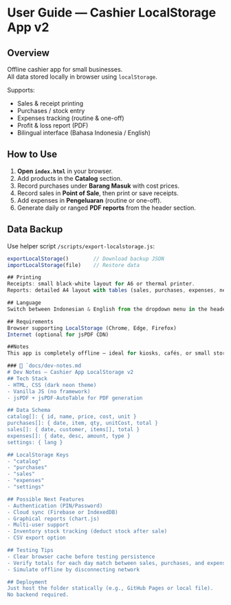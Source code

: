 # User Guide — Cashier LocalStorage App v2

## Overview
Offline cashier app for small businesses.  
All data stored locally in browser using `localStorage`.

Supports:
- Sales & receipt printing
- Purchases / stock entry
- Expenses tracking (routine & one-off)
- Profit & loss report (PDF)
- Bilingual interface (Bahasa Indonesia / English)

## How to Use
1. **Open `index.html`** in your browser.
2. Add products in the **Catalog** section.
3. Record purchases under **Barang Masuk** with cost prices.
4. Record sales in **Point of Sale**, then print or save receipts.
5. Add expenses in **Pengeluaran** (routine or one-off).
6. Generate daily or ranged **PDF reports** from the header section.

## Data Backup
Use helper script `/scripts/export-localstorage.js`:
```js
exportLocalStorage()        // Download backup JSON
importLocalStorage(file)    // Restore data

## Printing
Receipts: small black-white layout for A6 or thermal printer.
Reports: detailed A4 layout with tables (sales, purchases, expenses, net profit).

## Language
Switch between Indonesian & English from the dropdown menu in the header.

## Requirements
Browser supporting LocalStorage (Chrome, Edge, Firefox)
Internet (optional for jsPDF CDN)

##Notes
This app is completely offline — ideal for kiosks, cafés, or small stores.

### 🧠 `docs/dev-notes.md
# Dev Notes — Cashier App LocalStorage v2
## Tech Stack
- HTML, CSS (dark neon theme)
- Vanilla JS (no framework)
- jsPDF + jsPDF-AutoTable for PDF generation

## Data Schema
catalog[]: { id, name, price, cost, unit }
purchases[]: { date, item, qty, unitCost, total }
sales[]: { date, customer, items[], total }
expenses[]: { date, desc, amount, type }
settings: { lang }

## LocalStorage Keys
- "catalog"
- "purchases"
- "sales"
- "expenses"
- "settings"

## Possible Next Features
- Authentication (PIN/Password)
- Cloud sync (Firebase or IndexedDB)
- Graphical reports (chart.js)
- Multi-user support
- Inventory stock tracking (deduct stock after sale)
- CSV export option

## Testing Tips
- Clear browser cache before testing persistence
- Verify totals for each day match between sales, purchases, and expenses
- Simulate offline by disconnecting network

## Deployment
Just host the folder statically (e.g., GitHub Pages or local file).  
No backend required.
